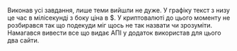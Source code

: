 Виконав усі завдання, лише теми вийшли не дуже.
У графіку текст з низу це час в мілісекунді з боку ціна в $.
У криптовалюті до цього моменту не розбирався так що подекуди міг щось не так назвати чи зрозуміти.
Намагався вивести все що видає АПІ у додаток використав для цього два сайти.